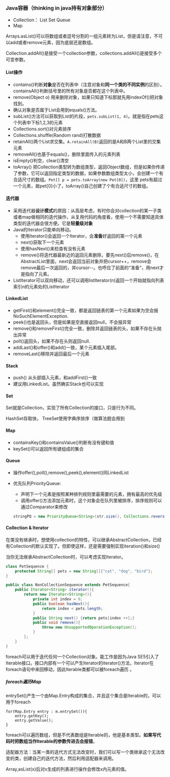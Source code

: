 ### Java容器（thinking in java持有对象部分）

* Collection： List Set Queue
* Map



Arrays.asList()可以将数组或者逗号分割的一组元素转为List，但是请注意，不可以add或者remove元素，因为底层还是数组。

Collection.addAll()是接受一个collection参数，collections.addAll()是接受多个可变参数。



#### List操作

* contains()判断**对象**是否在列表中（注意对象和**同一个类的不同实例**的区别）。containsAll()判断括号里的所有对象是否都在这个列表中。
* remove(Object o) 用来删除对象，如果只知道下标那就先用indexOf()把对象找到。
* 确认对象是否属于List会用到equals()方法。
* subList()方法可以获取到List的片段，`pets.subList(1, 4)`。就是指在pets这个列表中下标1,2,3的元素
* Collections.sort()对元素排序
* Collections.shuffle(Random rand)打散数据
* retainAll()两个List求交集。`A.retainAll(B)`返回的是A和B两个List里的交集元素
* removeAll()也基于equals()，删除里面传入的元素列表
* isEmpty()判空，clear()清空
* toArray() 把Collection类型转为数组类型，返回Object数组，但是如果你传递了参数，它可以返回指定类型的数据，如果参数数组类型太小，会创建一个有合适尺寸的数组。`Pet[] p = pets.toArray(new Pet[0])`，这里 pets有超过一个元素，故pet[0]小了，toArray()自己创建了个有合适尺寸的数组。



#### 迭代器

* 采用迭代器**设计模式**的原因：从高层考虑，有时你会对collection的某一子类或者map做相同的迭代操作，从复用代码的角度看，使用一个不需要知道具体类型的迭代器会很方便。它是**轻量级对象**
* Java的Iterator只能单向移动。 
  * 使用iterator()会返回一个Iterator，会**准备**好返回的第一个元素
  * next()获取下一个元素
  * 使用hasNext()来检查有没有元素
  * remove()将迭代器最新近的返回元素删除，要先next()后remove()，在AbstractList里面，next会返回当前对象并把cursor++，remove会remove最后一次返回的，并cursor--。也呼应了前面的“准备”，用next才是指向了元素。
* ListIterator可以双向移动，还可以调用listIterator(n)返回一个开始就指向列表索引n的元素处的ListIterator



#### LinkedList

* getFirst()和element()完全一致，都是返回链表的第一个元素如果为空会报NoSuchElementException.
* peek()也是返回头，但是如果是空直接返回null，不会报异常
* remove()和removeFirst()完全一致，删除并返回链表的头，如果不存在头抛出异常
* poll()返回头，如果不存在头则返回null.
* addLast()和offer()和add()一致，某个元素插入尾部。
* removeLast()移除并返回最后一个元素



#### Stack

* push() 从头部插入元素，和addFirst()一致
* 建议用LinkedList。虽然确实Stack也可以实现



#### Set

Set就是Collection，实现了所有Collection的接口，只是行为不同。

HashSet存取快， TreeSet使用字典序排序（做算法题会用到



#### Map

* containsKey()和containsValue()判断有没有键和值
* keySet()可以返回所有键组成的集合



#### Queue

* 操作offer(),poll(),remove(),peek(),element()同LinkedList

* 优先队列PriorityQueue:

  * 声明下一个元素是按照某种排列规则里最需要的元素，拥有最高的优先级
  * 调用offer()方法添加元素时，这个对象会在队列里被排序，排序规则可以通过Comparator来修改

  ```java
  stringPQ = new PriorityQueue<String>(str.size(), Collections.reverseOrder());
  ```

  



#### Collection & Iterator

在类没有继承时，想使用collection的特性，可以继承AbstractCollection，已经有Collection的默认实现了。但即使这样，还是需要强制实现iteration()和size()

当你无法继承AbstractCollection时，可以考虑实现Iterator。

```java
class PetSequence {
    protected String[] pets = new String[]{"cat", "dog", "bird"};
}

public class NonCollectionSequence extends PetSequence{
    public Iterator<String> iterator(){
        return new Iterator<String>(){
            private int index = 0;
            public boolean hasNext(){
                return index < pets.length;
            }
            public String next() {return pets[index ++];}
            public void remove(){
                throw new UnsupportedOperationException();
            }
        };
    }
}
```



foreach可以用于迭代任何一个Collection对象。能工作是因为Java SE5引入了Iterable接口。接口内部有一个可以产生Iterator的iterator()方法，Iterator在foreach语句中来回移动，因此Iterable类都可以被foreach遍历 。



##### foreach遍历Map

entrySet()产生一个由Map.Entry构成的集合，并且这个集合是Iterable的，可以用于foreach

```jade
for(Map.Entry entry : m.entrySet()){
	entry.getKey();
	entry.getValue();
}
```

foreach可以遍历数组，但是不代表数组是Iterable的，他是基本类型。**如果写代码时把数组当作Iterable的参数传进去会报错**。



适配器方法：当某一类的迭代方式无法改变时，我们可以写一个类继承这个无法改变的类，创建自己的迭代方法，然后利用适配器来调用。

Array,asList(x)后对x生成的列表进行操作会修改x内元素的值。

